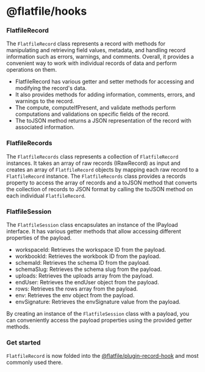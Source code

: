 # @flatfile/hooks

### FlatfileRecord

The `FlatfileRecord` class represents a record with methods for manipulating and retrieving field values, metadata, and handling record information such as errors, warnings, and comments. Overall, it provides a convenient way to work with individual records of data and perform operations on them.

- FlatfileRecord has various getter and setter methods for accessing and modifying the record's data.
- It also provides methods for adding information, comments, errors, and warnings to the record.
- The compute, computeIfPresent, and validate methods perform computations and validations on specific fields of the record.
- The toJSON method returns a JSON representation of the record with associated information.

### FlatfileRecords

The `FlatfileRecords` class represents a collection of `FlatfileRecord` instances. It takes an array of raw records (IRawRecord) as input and creates an array of `FlatfileRecord` objects by mapping each raw record to a `FlatfileRecord` instance. The `FlatfileRecords` class provides a records property to access the array of records and a toJSON method that converts the collection of records to JSON format by calling the toJSON method on each individual `FlatfileRecord`.

### FlatfileSession

The `FlatfileSession` class encapsulates an instance of the IPayload interface. It has various getter methods that allow accessing different properties of the payload.

- workspaceId: Retrieves the workspace ID from the payload.
- workbookId: Retrieves the workbook ID from the payload.
- schemaId: Retrieves the schema ID from the payload.
- schemaSlug: Retrieves the schema slug from the payload.
- uploads: Retrieves the uploads array from the payload.
- endUser: Retrieves the endUser object from the payload.
- rows: Retrieves the rows array from the payload.
- env: Retrieves the env object from the payload.
- envSignature: Retrieves the envSignature value from the payload.

By creating an instance of the `FlatfileSession` class with a payload, you can conveniently access the payload properties using the provided getter methods.

### Get started

`FlatfileRecord` is now folded into the [@flatfile/plugin-record-hook](https://flatfile.com/docs/plugins/transform/record-hook) and most commonly used there.
